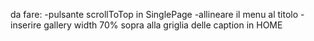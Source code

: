 da fare:
-pulsante scrollToTop in SinglePage
-allineare il menu al titolo
-inserire gallery width 70% sopra alla griglia delle caption in HOME
